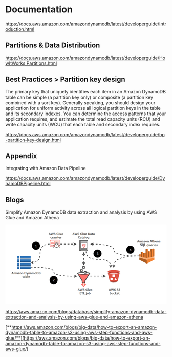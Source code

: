 # Documentation

https://docs.aws.amazon.com/amazondynamodb/latest/developerguide/Introduction.html

## Partitions & Data Distribution

https://docs.aws.amazon.com/amazondynamodb/latest/developerguide/HowItWorks.Partitions.html

## Best Practices > Partition key design

The primary key that uniquely identifies each item in an Amazon DynamoDB table can be simple (a partition key only) or composite (a partition key combined with a sort key).
Generally speaking, you should design your application for uniform activity across all logical partition keys in the table and its secondary indexes. You can determine the access patterns that your application requires, and estimate the total read capacity units (RCU) and write capacity units (WCU) that each table and secondary index requires.

https://docs.aws.amazon.com/amazondynamodb/latest/developerguide/bp-partition-key-design.html

## Appendix

Integrating with Amazon Data Pipeline

https://docs.aws.amazon.com/amazondynamodb/latest/developerguide/DynamoDBPipeline.html

## Blogs

Simplify Amazon DynamoDB data extraction and analysis by using AWS Glue and Amazon Athena

![image](../../../media/AWS-DynamoDB_Documentation-image1.gif)

https://aws.amazon.com/blogs/database/simplify-amazon-dynamodb-data-extraction-and-analysis-by-using-aws-glue-and-amazon-athena

[**https://aws.amazon.com/blogs/big-data/how-to-export-an-amazon-dynamodb-table-to-amazon-s3-using-aws-step-functions-and-aws-glue/**](https://aws.amazon.com/blogs/big-data/how-to-export-an-amazon-dynamodb-table-to-amazon-s3-using-aws-step-functions-and-aws-glue/)
